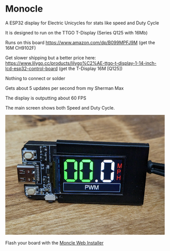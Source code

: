 # Monocle
A ESP32 display for Electric Unicycles for stats like speed and Duty Cycle

It is designed to run on the TTGO T-Display (Series	Q125 with 16Mb)
 

Runs on this board
https://www.amazon.com/dp/B099MPFJ9M (get the 16M CH9102F)

Get slower shipping but a better price here:
https://www.lilygo.cc/products/lilygo%C2%AE-ttgo-t-display-1-14-inch-lcd-esp32-control-board (get the T-Display 16M [Q125])


Nothing to connect or solder
 
Gets about 5 updates per second from my Sherman Max

The display is outputting about 60 FPS

The main screen shows both Speed and Duty Cycle.

![interface](images/interface.jpg)


Flash your board with the [Moncle Web Installer](https://mac-o-war.github.io/Monocle/flash.html)
